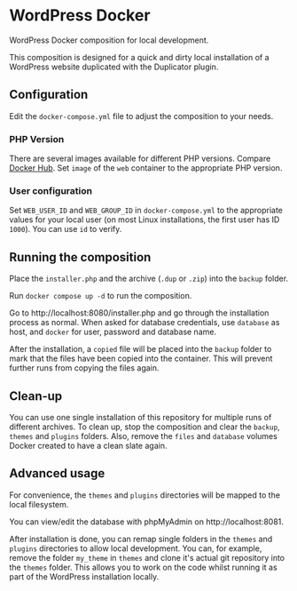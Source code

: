 # WordPress Docker

WordPress Docker composition for local development.

This composition is designed for a quick and dirty local installation of a WordPress website duplicated with the Duplicator plugin.

## Configuration

Edit the `docker-compose.yml` file to adjust the composition to your needs.

### PHP Version

There are several images available for different PHP versions. Compare [Docker Hub](https://hub.docker.com/r/poljpocket/wordpress). Set `image` of the `web` container to the appropriate PHP version.

### User configuration

Set `WEB_USER_ID` and `WEB_GROUP_ID` in `docker-compose.yml` to the appropriate values for your local user (on most Linux installations, the first user has ID `1000`). You can use `id` to verify.

## Running the composition

Place the `installer.php` and the archive (`.dup` or `.zip`) into the `backup` folder.

Run `docker compose up -d` to run the composition.

Go to http://localhost:8080/installer.php and go through the installation process as normal. When asked for database credentials, use `database` as host, and `docker` for user, password and database name.

After the installation, a `copied` file will be placed into the `backup` folder to mark that the files have been copied into the container. This will prevent further runs from copying the files again.

## Clean-up

You can use one single installation of this repository for multiple runs of different archives. To clean up, stop the composition and clear the `backup`, `themes` and `plugins` folders. Also, remove the `files` and `database` volumes Docker created to have a clean slate again.

## Advanced usage

For convenience, the `themes` and `plugins` directories will be mapped to the local filesystem.

You can view/edit the database with phpMyAdmin on http://localhost:8081.

After installation is done, you can remap single folders in the `themes` and `plugins` directories to allow local development. You can, for example, remove the folder `my_theme` in `themes` and clone it's actual git repository into the `themes` folder. This allows you to work on the code whilst running it as part of the WordPress installation locally.
